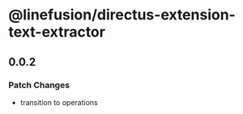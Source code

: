 # @linefusion/directus-extension-text-extractor

## 0.0.2

### Patch Changes

- transition to operations
